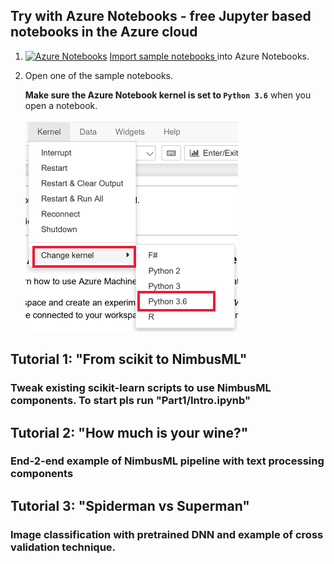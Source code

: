 ## Try with Azure Notebooks - free Jupyter based notebooks in the Azure cloud

1. [![Azure Notebooks](https://notebooks.azure.com/launch.png)](http://aka.ms/nimbusml/clone-aznotebooks)
[Import sample notebooks ](http://aka.ms/nimbusml/clone-aznotebooks) into Azure Notebooks.
1. Open one of the sample notebooks.
    
    **Make sure the Azure Notebook kernel is set to `Python 3.6`** when you open a notebook.  
    
    ![set kernel to Python 3.6](Part1/data/python36.png)

## Tutorial 1: "From scikit to NimbusML"  
### Tweak existing scikit-learn scripts to use NimbusML components. To start pls run "Part1/Intro.ipynb"  

## Tutorial 2: "How much is your wine?"  
### End-2-end example of NimbusML pipeline with text processing components  

## Tutorial 3: "Spiderman vs Superman" 
### Image classification with pretrained DNN and example of cross validation technique. 
